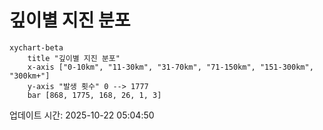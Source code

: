 # 깊이별 지진 분포

```mermaid
xychart-beta
    title "깊이별 지진 분포"
    x-axis ["0-10km", "11-30km", "31-70km", "71-150km", "151-300km", "300km+"]
    y-axis "발생 횟수" 0 --> 1777
    bar [868, 1775, 168, 26, 1, 3]
```

업데이트 시간: 2025-10-22 05:04:50
